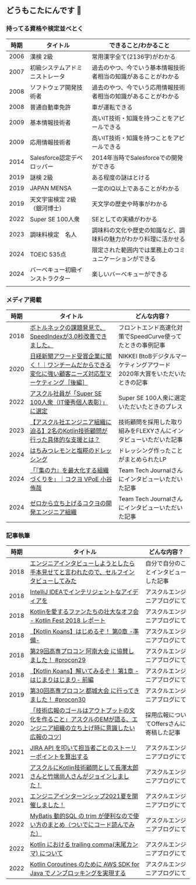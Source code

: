 ## どうもこたにんです 👋

### 持ってる資格や検定並べとく
|時期|タイトル|できること/わかること|
|----|----|----|
|2006|漢検 2級|常用漢字全て(2136字)がわかる|
|2007|初級システムアドミニストレータ|過去のやつ、今でいう基本情報技術者相当の知識があることがわかる|
|2008|ソフトウェア開発技術者|過去のやつ、今でいう応用情報技術者相当の知識があることがわかる|
|2008|普通自動車免許|車が運転できる|
|2009|基本情報技術者|高いIT技術・知識を持つことをアピールできる|
|2009|応用情報技術者|高いIT技術・知識を持つことをアピールできる|
|2014|Salesforce認定デベロッパー|2014年当時でSalesforceでの開発ができる|
|2019|謎検 2級|ある程度の謎はとける|
|2019|JAPAN MENSA|一定のIQ以上であることがわかる|
|2019|天文宇宙検定 2級（銀河博士）|天文学の歴史や時事がわかる|
|2022|Super SE 100人衆|SEとしての実績がわかる|
|2023|調味料検定　名人|調味料の文化や歴史の知識など、調味料の魅力がわかり料理に活かせる|
|2024|TOEIC 535点|限定された範囲内では業務上のコミュニケーションができる|
|2024|バーベキュー初級インストラクター|楽しいバーベキューができる|
|||

### メディア掲載
|時期|タイトル|どんな内容？|
|----|----|----|
|2018|[ボトルネックの課題発見で、SpeedIndexが3.0秒改善できました。](https://www.domore.co.jp/speedcurve/press/20191017/)|フロントエンド高速化対策でSpeedCurve使ってたときの事例記事|
|2020|[日経新聞アワード受賞企業に聞く！｜ワンチームだからできる変化に強い顧客ニーズ対応型マーケティング［後編］](https://www.d-sol.jp/blog/interviews-with-award-winning-companies02-2)|NIKKEI BtoBデジタルマーケティングアワード 2020年大賞をいただいたときの記事|
|2022|[アスクル社員が「Super SE 100人衆（IT優秀個人表彰）」に選定](https://prtimes.jp/main/html/rd/p/000000278.000021550.html)|Super SE 100人衆に選定いただいたときのプレス|
|2023|[【アスクル社エンジニア組織に迫る】2名のKotlin技術顧問が行った具体的な支援とは？](https://flxy.jp/media/article/21352)|技術顧問を採用した取り組みをFLEXYさんにインタビューいただいた記事|
|2024|[はちみつレモンと塩糀のドレッシング](https://www.kentei-uketsuke.com/chomiryo/honeylemon/)|ドレッシング作ったことがまとめられたLP|
|2024|[「『集の力』を最大化する組織づくりを」｜コクヨ VPoE 小谷 侑哉](https://ttj.paiza.jp/archives/2024/04/22/13697/)|Team Tech Journalさんにインタビューいただいた記事|
|2024|[ゼロから立ち上げるコクヨの開発エンジニア組織](https://ttj.paiza.jp/archives/2024/04/26/13712/)|Team Tech Journalさんにインタビューいただいた記事|

### 記事執筆
|時期|タイトル|どんな内容？|
|----|----|----|
|2018|[エンジニアインタビューしようとしたら手本見せてと言われたので、セルフインタビューしてみた](https://www.wantedly.com/companies/askul/post_articles/140346)|自分で自分のことインタビューした記事|
|2018|[IntelliJ IDEAでインテリジェントなアイディアを](https://tech.askul.co.jp/entry/2018/07/11/171443)|アスクルエンジニアブログにて|
|2018|[Kotlinを愛するファンたちの壮大なオフ会 - Kotlin Fest 2018 レポート](https://tech.askul.co.jp/entry/2018/09/20/101401)|アスクルエンジニアブログにて|
|2018|[【Kotlin Koans】はじめるぞ！ 第0章 -準備-](https://tech.askul.co.jp/entry/2018/10/24/195654)|アスクルエンジニアブログにて|
|2018|[第29回高専プロコン 阿南大会 に協賛しました！ #procon29](https://tech.askul.co.jp/entry/2018/12/06/083613)|アスクルエンジニアブログにて|
|2018|[【Kotlin Koans】解いてみるぞ！ 第1章 -はじまりはじまり- 前編](https://tech.askul.co.jp/entry/2018/12/25/101200)|アスクルエンジニアブログにて|
|2019|[第30回高専プロコン 都城大会 に行ってきました！ #procon30](https://tech.askul.co.jp/entry/2019/10/24/180000)|アスクルエンジニアブログにて|
|2020|[「技術広報のゴールはアウトプットの文化を作ること」アスクルのEMが語る、エンジニア組織の立ち上げ時に意識したい広報のコツ](https://offers.jp/media/hr/a_1929)]|採用広報についてOffersさんに寄稿した記事|
|2021|[JIRA API を叩いて担当者ごとのストーリーポイントを算出する](https://tech.askul.co.jp/entry/2021/02/04/120000)|アスクルエンジニアブログにて|
|2021|[アスクルにKotlin技術顧問として長澤太郎さんと竹端尚人さんがジョインしました！](https://tech.askul.co.jp/entry/2021/06/30/120000)|アスクルエンジニアブログにて|
|2021|[エンジニアインターンシップ2021夏を開催しました！](https://tech.askul.co.jp/entry/2021/09/16/120000)|アスクルエンジニアブログにて|
|2022|[MyBatis 動的SQL の trim が便利なので使い方のまとめ（ついでにコード読んでみた）](https://tech.askul.co.jp/entry/2022/02/28/090000)|アスクルエンジニアブログにて|
|2022|[Kotlin における trailing comma(末尾カンマ) について](https://tech.askul.co.jp/entry/2022/03/02/090000)|アスクルエンジニアブログにて|
|2022|[Kotlin Coroutines のために AWS SDK for Java でノンブロッキングを実現する](https://tech.askul.co.jp/entry/2022/03/03/090000)|アスクルエンジニアブログにて|

